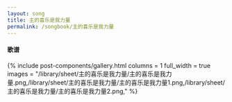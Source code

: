 ```yaml
---
layout: song
title: 主的喜乐是我力量
permalink: /songbook/主的喜乐是我力量
---
```


#### 歌谱

{% include post-components/gallery.html
    columns = 1
    full_width = true
    images = "/library/sheet/主的喜乐是我力量/主的喜乐是我力量.png,/library/sheet/主的喜乐是我力量/主的喜乐是我力量1.png,/library/sheet/主的喜乐是我力量/主的喜乐是我力量2.png,"
%}
